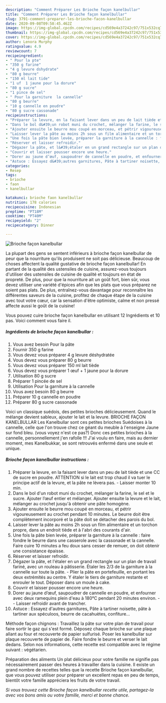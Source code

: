 ```yaml
---
description: "Comment Préparer Les Brioche façon kanelbullar"
title: "Comment Préparer Les Brioche façon kanelbullar"
slug: 3791-comment-preparer-les-brioche-facon-kanelbullar
date: 2020-09-08T09:58:45.462Z
image: https://img-global.cpcdn.com/recipes/cd569e4a37242c97/751x532cq70/brioche-facon-kanelbullar-photo-principale-de-la-recette.jpg
thumbnail: https://img-global.cpcdn.com/recipes/cd569e4a37242c97/751x532cq70/brioche-facon-kanelbullar-photo-principale-de-la-recette.jpg
cover: https://img-global.cpcdn.com/recipes/cd569e4a37242c97/751x532cq70/brioche-facon-kanelbullar-photo-principale-de-la-recette.jpg
author: Lenora Murphy
ratingvalue: 4.9
reviewcount: 7
recipeingredient:
- " Pour la pte"
- "350 g farine"
- "4 g levure dshydrate"
- "80 g beurre"
- "150 ml lait tide"
- "1 uf  1 jaune pour la dorure"
- "80 g sucre"
- "1 pince de sel"
- " Pour la garniture  la cannelle"
- "80 g beurre"
- "10 g cannelle en poudre"
- "80 g sucre cassonade"
recipeinstructions:
- "Préparer la levure, en la faisant lever dans un peu de lait tiède et une CC de sucre en poudre. ATTENTION si le lait est trop chaud il va tuer le principe actif de la levure, et la pâte ne lèvera pas. Laisser monter 10 min."
- "Dans le bol d&#39;un robot muni du crochet, mélanger la farine, le sel et le sucre. Ajouter l’œuf entier et mélanger. Ajouter ensuite la levure et le lait, mélanger au crochet jusqu&#39;à obtenir une pâte homogène."
- "Ajouter ensuite le beurre mou coupé en morceau, et pétrir vigoureusement au crochet pendant 10 minutes. Le beurre doit être complètement incorporé et la pâte doit se détacher des parois du bol."
- "Laisser lever la pâte au moins 2h sous un film alimentaire et un torchon propre, dans un endroit tiède et à l&#39;abri des courants d&#39;air."
- "Une fois la pâte bien levée, préparer la garniture à la cannelle : faire fondre le beurre dans une casserole avec la cassonade et la cannelle. Faire cuire 10 minutes a feu doux sans cesser de remuer, on doit obtenir une consistance épaisse."
- "Réserver et laisser refroidir."
- "Dégazer la pâte, et l&#39;étaler en un grand rectangle sur un plan de travail fariné, avec un rouleau à pâtisserie. Étaler les 2/3 de la garniture à la cannelle sur toute la pâte.  Plier la pâte en portefeuille, en portant les deux extrémités au centre. Y étaler le tiers de garniture restante et enrouler le tout. Déposer dans un moule à cake."
- "Couvrir et laisser pousser encore une heure."
- "Dorer au jaune d’œuf, saupoudrer de cannelle en poudre, et enfourner avec deux ramequins plein d&#39;eau à 180°C pendant 20 minutes environ.  Laisser refroidir avant de trancher."
- "Astuce : Essayez d&#39;autres garnitures, Pâte à tartiner noisette, pâte à tartiner aux spéculoos, beurre de cacahuètes, confiture..."
categories:
- Resep
tags:
- brioche
- faon
- kanelbullar

katakunci: brioche faon kanelbullar 
nutrition: 178 calories
recipecuisine: Indonesian
preptime: "PT18M"
cooktime: "PT40M"
recipeyield: "2"
recipecategory: Dinner

---
```



![Brioche façon kanelbullar](https://img-global.cpcdn.com/recipes/cd569e4a37242c97/751x532cq70/brioche-facon-kanelbullar-photo-principale-de-la-recette.jpg)

La plupart des gens se sentent inférieurs à brioche façon kanelbullar de peur que la nourriture qu'ils produisent ne soit pas délicieuse. Beaucoup de choses affectent la qualité gustative de brioche façon kanelbullar! En partant de la qualité des ustensiles de cuisine, assurez-vous toujours d'utiliser des ustensiles de cuisine de qualité et toujours en état de propreté. De plus, pour que la nourriture ait un goût fort, bien sûr, vous devez utiliser une variété d'épices afin que les plats que vous préparez ne soient pas plats. De plus, entraînez-vous davantage pour reconnaître les différentes saveurs de la cuisine, profitez de chaque étape de la cuisine avec tout votre cœur, car la sensation d'être optimiste, calme et non pressé affecte aussi le goût de la cuisine!

<!--inarticleads1-->

Vous pouvez cuire brioche façon kanelbullar en utilisant 12 Ingrédients et 10 pas. Voici comment vous faire il.

##### Ingrédients de brioche façon kanelbullar :

1. Vous avez besoin  Pour la pâte
1. Fournir 350 g farine
1. Vous devez vous préparer 4 g levure déshydratée
1. Vous devez vous préparer 80 g beurre
1. Vous devez vous préparer 150 ml lait tiède
1. Vous devez vous préparer 1 œuf + 1 jaune pour la dorure
1. Utilisation 80 g sucre
1. Préparer 1 pincée de sel
1. Utilisation  Pour la garniture à la cannelle
1. Vous avez besoin 80 g beurre
1. Préparer 10 g cannelle en poudre
1. Préparer 80 g sucre cassonade


Voici un classique suédois, des petites brioches délicieusement. Quand le mélange devient sableux, ajouter le lait et la levure. BRIOCHE FAÇON KANELBULLAR Les Kanelbullar sont ces petites brioches Suédoises à la cannelle, celle que l&#39;on trouve chez ce géant du meuble à l&#39;enseigne Jaune sur fond bleu. (vous voyez n&#39;est ce pas?) Donc ces petites brioches à la cannelle, personnellement j&#39;en rafolle !!! J&#39;ai voulu en faire, mais au dernier moment, mes Kanelbukkar, se sont retrouvés enfermé dans une seule et unique. 

<!--inarticleads2-->

##### Brioche façon kanelbullar instructions :

1. Préparer la levure, en la faisant lever dans un peu de lait tiède et une CC de sucre en poudre. ATTENTION si le lait est trop chaud il va tuer le principe actif de la levure, et la pâte ne lèvera pas. - Laisser monter 10 min.
1. Dans le bol d&#39;un robot muni du crochet, mélanger la farine, le sel et le sucre. Ajouter l’œuf entier et mélanger. Ajouter ensuite la levure et le lait, mélanger au crochet jusqu&#39;à obtenir une pâte homogène.
1. Ajouter ensuite le beurre mou coupé en morceau, et pétrir vigoureusement au crochet pendant 10 minutes. Le beurre doit être complètement incorporé et la pâte doit se détacher des parois du bol.
1. Laisser lever la pâte au moins 2h sous un film alimentaire et un torchon propre, dans un endroit tiède et à l&#39;abri des courants d&#39;air.
1. Une fois la pâte bien levée, préparer la garniture à la cannelle : faire fondre le beurre dans une casserole avec la cassonade et la cannelle. Faire cuire 10 minutes a feu doux sans cesser de remuer, on doit obtenir une consistance épaisse.
1. Réserver et laisser refroidir.
1. Dégazer la pâte, et l&#39;étaler en un grand rectangle sur un plan de travail fariné, avec un rouleau à pâtisserie. Étaler les 2/3 de la garniture à la cannelle sur toute la pâte.  - Plier la pâte en portefeuille, en portant les deux extrémités au centre. Y étaler le tiers de garniture restante et enrouler le tout. Déposer dans un moule à cake.
1. Couvrir et laisser pousser encore une heure.
1. Dorer au jaune d’œuf, saupoudrer de cannelle en poudre, et enfourner avec deux ramequins plein d&#39;eau à 180°C pendant 20 minutes environ. -  - Laisser refroidir avant de trancher.
1. Astuce : Essayez d&#39;autres garnitures, Pâte à tartiner noisette, pâte à tartiner aux spéculoos, beurre de cacahuètes, confiture...


Méthode façon chignons : Travaillez la pâte sur votre plan de travail pour faire sortir le gaz qui s&#39;est formé. Déposez chaque brioche sur une plaque allant au four et recouverte de papier sulfurisé. Poser les kanelbullar sur plaque recouverte de papier de. Faire fondre le beurre et verser le lait dedans. Selon nos informations, cette recette est compatible avec le régime suivant : végétarien. 

<!--inarticleads1-->

<p>
Préparation des aliments Un plat délicieux pour votre famille ne signifie pas nécessairement passer des heures à travailler dans la cuisine. Il existe un grand nombre de recettes telles que la recette Brioche façon kanelbullar, que vous pouvez utiliser pour préparer un excellent repas en peu de temps, bientôt votre famille appréciera les fruits de votre travail.
</p>

<p>
<i>Si vous trouvez cette Brioche façon kanelbullar recette utile, partagez-la avec vos bons amis ou votre famille, merci et bonne chance.</i>
</p>
